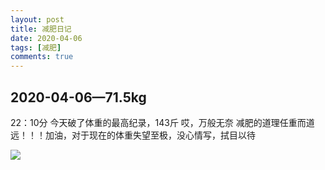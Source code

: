 ```yaml
---
layout: post
title: 减肥日记
date: 2020-04-06
tags: [减肥]
comments: true
---
```


## 2020-04-06—71.5kg 
22：10分
今天破了体重的最高纪录，143斤
哎，万般无奈
减肥的道理任重而道远！！！加油，对于现在的体重失望至极，没心情写，拭目以待

![](https://github.com/oplogs/oplogs.github.io/blob/master/images/weight/2020-04-06-22.jpg)

